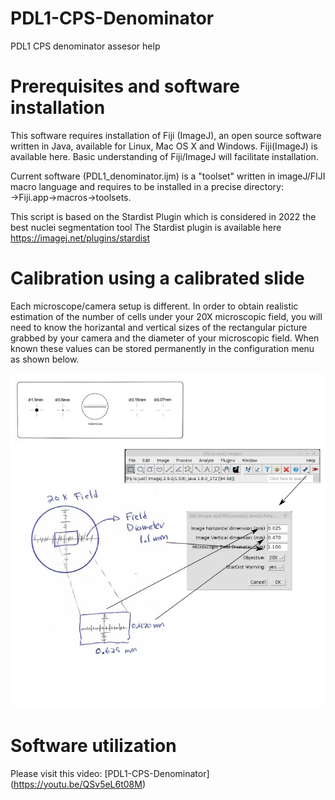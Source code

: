 # PDL1-CPS-Denominator
PDL1 CPS denominator assesor help

Prerequisites and software installation
==========

This software requires installation of Fiji (ImageJ), an open source software written in Java, available for Linux, Mac OS X and Windows. Fiji(ImageJ) is available here. Basic understanding of Fiji/ImageJ will facilitate installation.

Current software (PDL1_denominator.ijm) is a "toolset" written in imageJ/FIJI macro language and requires to be installed in a precise directory: →Fiji.app→macros→toolsets.

This script is based on the Stardist Plugin which is considered in 2022 the best nuclei segmentation tool
The Stardist plugin is available here https://imagej.net/plugins/stardist

Calibration using a calibrated slide
==========
Each microscope/camera setup is different. In order to obtain realistic estimation of the number of cells under your 20X microscopic field, you will need to know the horizantal and vertical sizes of the rectangular picture grabbed by your camera and the diameter of your microscopic field. When known these values can be stored permanently in the configuration menu as shown below.

![](/CPS-DenominatorCalibration.jpg) 

Software utilization
==========


Please visit this video: [PDL1-CPS-Denominator] (https://youtu.be/QSv5eL6t08M)


